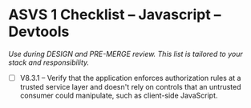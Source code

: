 # ASVS 1 Checklist – Javascript – Devtools

_Use during DESIGN and PRE-MERGE review. This list is tailored to your stack and responsibility._

- [ ] V8.3.1 – Verify that the application enforces authorization rules at a trusted service layer and doesn't rely on controls that an untrusted consumer could manipulate, such as client-side JavaScript.
